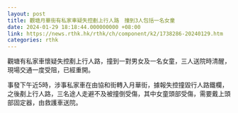 ```yaml
---
layout: post
title: 觀塘月華街有私家車疑失控剷上行人路　撞到3人包括一名女童
date: 2024-01-29 18:18:44.000000000 +08:00
link: https://news.rthk.hk/rthk/ch/component/k2/1738286-20240129.htm
categories: rthk
---
```


觀塘有私家車懷疑失控剷上行人路，撞到一對男女及一名女童，三人送院時清醒，現場交通一度受阻，已經重開。

事發下午近5時，涉事私家車在由協和街轉入月華街，據報失控撞毀行人路鐵欄，之後剷上行人路，三名途人走避不及被撞倒受傷，其中女童頭部受傷，需要戴上頭部固定器，由救護車送院。
